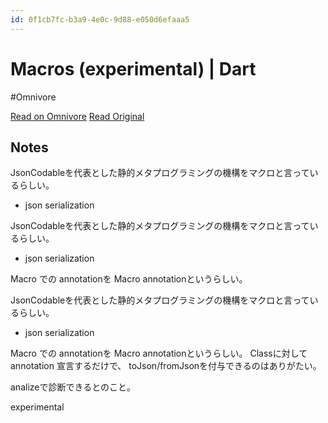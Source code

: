 ```yaml
---
id: 0f1cb7fc-b3a9-4e0c-9d88-e050d6efaaa5
---
```


# Macros (experimental) | Dart
#Omnivore

[Read on Omnivore](https://omnivore.app/me/-18f79b6ecff)
[Read Original](https://dart.dev/language/macros)

## Notes

JsonCodableを代表とした静的メタプログラミングの機構をマクロと言っているらしい。

- json serialization

JsonCodableを代表とした静的メタプログラミングの機構をマクロと言っているらしい。

- json serialization

Macro での annotationを Macro annotationというらしい。

JsonCodableを代表とした静的メタプログラミングの機構をマクロと言っているらしい。

- json serialization

Macro での annotationを Macro annotationというらしい。
Classに対して annotation 宣言するだけで、 toJson/fromJsonを付与できるのはありがたい。

analizeで診断できるとのこと。

experimental

